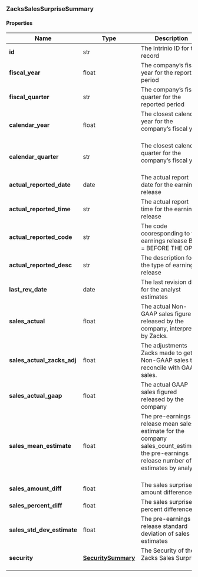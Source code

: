 

[//]: # (CLASS:ZacksSalesSurpriseSummary)

[//]: # (KIND:object)

### ZacksSalesSurpriseSummary

#### Properties

[//]: # (START_DEFINITION)

Name | Type | Description
------------ | ------------- | -------------
**id** | str | The Intrinio ID for the record &nbsp;
**fiscal_year** | float | The company’s fiscal year for the reported period &nbsp;
**fiscal_quarter** | str | The company’s fiscal quarter for the reported period &nbsp;
**calendar_year** | float | The closest calendar year for the company’s fiscal year &nbsp;
**calendar_quarter** | str | The closest calendar quarter for the company’s fiscal year &nbsp;
**actual_reported_date** | date | The actual report date for the earnings release &nbsp;
**actual_reported_time** | str | The actual report time for the earnings release &nbsp;
**actual_reported_code** | str | The code cooresponding to the earnings release  BTO &#x3D; BEFORE THE OPEN | DTM &#x3D; DURING THE MARKET | AMC &#x3D; AFTER MARKET CLOSE &nbsp;
**actual_reported_desc** | str | The description for the type of earnings release &nbsp;
**last_rev_date** | date | The last revision date for the analyst estimates &nbsp;
**sales_actual** | float | The actual Non-GAAP sales figure released by the company, interpreted by Zacks. &nbsp;
**sales_actual_zacks_adj** | float | The adjustments Zacks made to get to Non-GAAP sales to reconcile with GAAP sales. &nbsp;
**sales_actual_gaap** | float | The actual GAAP sales figured released by the company &nbsp;
**sales_mean_estimate** | float | The pre-earnings release mean sales estimate for the company sales_count_estimate; the pre-earnings release number of estimates by analysts &nbsp;
**sales_amount_diff** | float | The sales surprise amount difference &nbsp;
**sales_percent_diff** | float | The sales surprise percent difference &nbsp;
**sales_std_dev_estimate** | float | The pre-earnings release standard deviation of sales estimates &nbsp;
**security** | [**SecuritySummary**](SecuritySummary.md) | The Security of the Zacks Sales Surprise &nbsp;

[//]: # (END_DEFINITION)


[//]: # (CONTAINED_CLASS:SecuritySummary)



